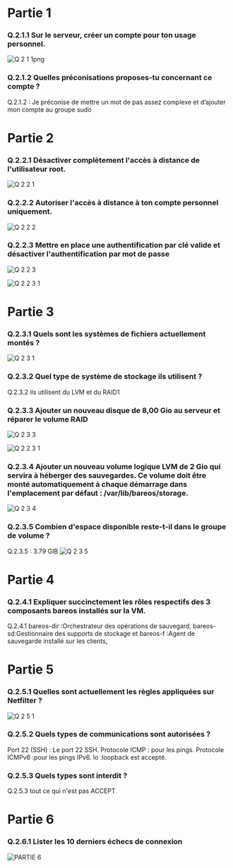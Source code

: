# Partie 1

### Q.2.1.1 Sur le serveur, créer un compte pour ton usage personnel.

![Q 2 1 1png](https://github.com/Kamalors/Checkpoint3/assets/162970946/3cb08741-fcfd-45a6-b9ba-44f5cf8def3a)

### Q.2.1.2 Quelles préconisations proposes-tu concernant ce compte ?
Q.2.1.2 : Je préconise de mettre un mot de pas assez complexe et d’ajouter mon compte au groupe sudo


# Partie 2

### Q.2.2.1  Désactiver complètement l'accès à distance de l'utilisateur root.

![Q 2 2 1](https://github.com/Kamalors/Checkpoint3/assets/162970946/554d8f5b-8bbb-41c8-93b6-12c32e649266)


### Q.2.2.2 Autoriser l'accès à distance à ton compte personnel uniquement.

![Q 2 2 2](https://github.com/Kamalors/Checkpoint3/assets/162970946/cd860f04-353c-460f-85d1-05fd79d6bc96)


### Q.2.2.3 Mettre en place une authentification par clé valide et désactiver l'authentification par mot de passe

![Q 2 2 3](https://github.com/Kamalors/Checkpoint3/assets/162970946/d3accc78-0d26-47fc-8cf0-4f602bfeae11)

![Q 2 2 3 1](https://github.com/Kamalors/Checkpoint3/assets/162970946/989f5ec9-e0d3-41ea-9666-93bb460c3a45)

# Partie 3

### Q.2.3.1 Quels sont les systèmes de fichiers actuellement montés ?

![Q 2 3 1](https://github.com/Kamalors/Checkpoint3/assets/162970946/678d6cde-4caa-44eb-911a-f35e2af62141)

### Q.2.3.2 Quel type de système de stockage ils utilisent ?
Q.2.3.2 ils utilisent du LVM et du RAID1

### Q.2.3.3 Ajouter un nouveau disque de 8,00 Gio au serveur et réparer le volume RAID

![Q 2 3 3](https://github.com/Kamalors/Checkpoint3/assets/162970946/6db02fba-67a4-429f-b6c0-33037c8ecf9e)

![Q 2 2 3 1](https://github.com/Kamalors/Checkpoint3/assets/162970946/8715c927-4558-4e4d-9ae4-3010b1f0dc33)

### Q.2.3.4 Ajouter un nouveau volume logique LVM de 2 Gio qui servira à héberger des sauvegardes. Ce volume doit être monté automatiquement à chaque démarrage dans l'emplacement par défaut : /var/lib/bareos/storage.

![Q 2 3 4](https://github.com/Kamalors/Checkpoint3/assets/162970946/c90961d1-68a9-4d7a-8e33-b9ffe21eb2b4)

### Q.2.3.5 Combien d'espace disponible reste-t-il dans le groupe de volume ?
Q.2.3.5 : 3.79 GIB 
![Q 2 3 5](https://github.com/Kamalors/Checkpoint3/assets/162970946/decd5f8c-a6b1-4896-8068-b5bcc0e302e7)


# Partie 4

### Q.2.4.1 Expliquer succinctement les rôles respectifs des 3 composants bareos installés sur la VM.
Q.2.4.1 bareos-dir :Orchestrateur des opérations de sauvegard, bareos-sd:Gestionnaire des supports de stockage et bareos-f :Agent de sauvegarde installé sur les clients,

# Partie 5


### Q.2.5.1 Quelles sont actuellement les règles appliquées sur Netfilter ?

![Q 2 5 1](https://github.com/Kamalors/Checkpoint3/assets/162970946/e7c5308f-7a4e-4660-bdc5-a81e54f5957b)


### Q.2.5.2 Quels types de communications sont autorisées ?
Port 22 (SSH) : Le port 22 SSH. Protocole ICMP : pour les pings. Protocole ICMPv6 :pour les pings IPv6. lo :loopback est accepté.

### Q.2.5.3 Quels types sont interdit ?
Q.2.5.3 tout ce qui n'est pas ACCEPT



# Partie 6

### Q.2.6.1 Lister les 10 derniers échecs de connexion

![PARTIE 6](https://github.com/Kamalors/Checkpoint3/assets/162970946/0bda31d8-518e-4a7f-abfb-09ea75556731)






